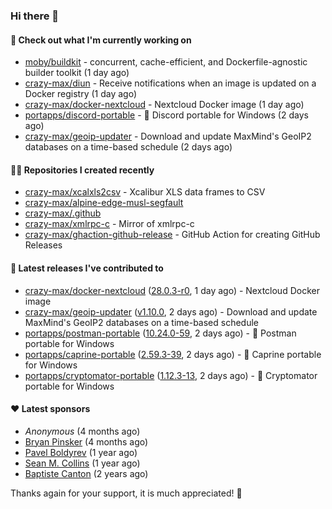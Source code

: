 ### Hi there 👋

#### 👷 Check out what I'm currently working on

- [moby/buildkit](https://github.com/moby/buildkit) - concurrent, cache-efficient, and Dockerfile-agnostic builder toolkit (1 day ago)
- [crazy-max/diun](https://github.com/crazy-max/diun) - Receive notifications when an image is updated on a Docker registry (1 day ago)
- [crazy-max/docker-nextcloud](https://github.com/crazy-max/docker-nextcloud) - Nextcloud Docker image (1 day ago)
- [portapps/discord-portable](https://github.com/portapps/discord-portable) - 🚀 Discord portable for Windows (2 days ago)
- [crazy-max/geoip-updater](https://github.com/crazy-max/geoip-updater) - Download and update MaxMind&#39;s GeoIP2 databases on a time-based schedule (2 days ago)

#### 👨‍💻 Repositories I created recently

- [crazy-max/xcalxls2csv](https://github.com/crazy-max/xcalxls2csv) - Xcalibur XLS data frames to CSV
- [crazy-max/alpine-edge-musl-segfault](https://github.com/crazy-max/alpine-edge-musl-segfault)
- [crazy-max/.github](https://github.com/crazy-max/.github)
- [crazy-max/xmlrpc-c](https://github.com/crazy-max/xmlrpc-c) - Mirror of xmlrpc-c
- [crazy-max/ghaction-github-release](https://github.com/crazy-max/ghaction-github-release) - GitHub Action for creating GitHub Releases

#### 🚀 Latest releases I've contributed to

- [crazy-max/docker-nextcloud](https://github.com/crazy-max/docker-nextcloud) ([28.0.3-r0](https://github.com/crazy-max/docker-nextcloud/releases/tag/28.0.3-r0), 1 day ago) - Nextcloud Docker image
- [crazy-max/geoip-updater](https://github.com/crazy-max/geoip-updater) ([v1.10.0](https://github.com/crazy-max/geoip-updater/releases/tag/v1.10.0), 2 days ago) - Download and update MaxMind&#39;s GeoIP2 databases on a time-based schedule
- [portapps/postman-portable](https://github.com/portapps/postman-portable) ([10.24.0-59](https://github.com/portapps/postman-portable/releases/tag/10.24.0-59), 2 days ago) - 🚀 Postman portable for Windows
- [portapps/caprine-portable](https://github.com/portapps/caprine-portable) ([2.59.3-39](https://github.com/portapps/caprine-portable/releases/tag/2.59.3-39), 2 days ago) - 🚀 Caprine portable for Windows
- [portapps/cryptomator-portable](https://github.com/portapps/cryptomator-portable) ([1.12.3-13](https://github.com/portapps/cryptomator-portable/releases/tag/1.12.3-13), 2 days ago) - 🚀 Cryptomator portable for Windows

#### ❤️ Latest sponsors
- _Anonymous_ (4 months ago)
- [Bryan Pinsker](https://github.com/BryanPinsker) (4 months ago)
- [Pavel Boldyrev](https://github.com/bpg) (1 year ago)
- [Sean M. Collins](https://github.com/sc68cal) (1 year ago)
- [Baptiste Canton](https://github.com/batmac) (2 years ago)

Thanks again for your support, it is much appreciated! 🙏
